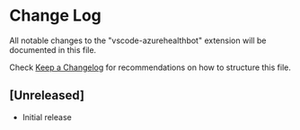 # Change Log

All notable changes to the "vscode-azurehealthbot" extension will be documented in this file.

Check [Keep a Changelog](http://keepachangelog.com/) for recommendations on how to structure this file.

## [Unreleased]

- Initial release